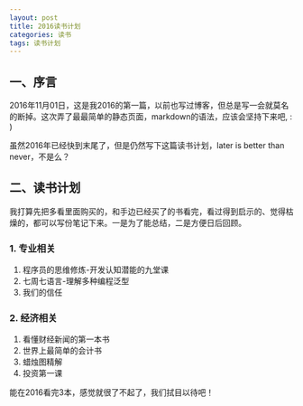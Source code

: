 ```yaml
---
layout: post
title: 2016读书计划
categories: 读书
tags: 读书计划
---
```

## 一、序言
2016年11月01日，这是我2016的第一篇，以前也写过博客，但总是写一会就莫名的断掉。这次弄了最最简单的静态页面，markdown的语法，应该会坚持下来吧, : )

虽然2016年已经快到末尾了，但是仍然写下这篇读书计划，later is better than never，不是么？

## 二、读书计划
我打算先把多看里面购买的，和手边已经买了的书看完，看过得到启示的、觉得枯燥的，都可以写份笔记下来。一是为了能总结，二是方便日后回顾。

### 1. 专业相关
1. 程序员的思维修炼-开发认知潜能的九堂课
2. 七周七语言-理解多种编程泛型
3. 我们的信任

### 2. 经济相关  
1. 看懂财经新闻的第一本书
2. 世界上最简单的会计书
3. 蜡烛图精解
4. 投资第一课

能在2016看完3本，感觉就很了不起了，我们拭目以待吧！

